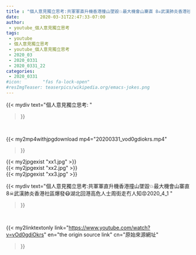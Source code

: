 ```yaml
---
title : "個人意見獨立思考:共軍軍直升機香港撞山墜毀💥最大機會山寨直 8☠武漢肺炎香港社區爆發😷湖北回港高危人士周街走冇人知😡2020_4_1 "
date:        2020-03-31T22:47:33-07:00
author:
 - youtube_個人意見獨立思考
tags:
 - youtube
 - 個人意見獨立思考
 - youtube_個人意見獨立思考
 - 2020_03
 - 2020_0331
 - 2020_0331_22
categories:
 - 2020_0331
#icon:        "fas fa-lock-open"
#resImgTeaser: teaserpics/wikipedia.org/emacs-jokes.png
---
```


{{< mydiv text="個人意見獨立思考: "
>}}
<br>


{{< my2mp4withjpgdownload mp4="20200331_vod0gdiokrs.mp4"
>}}

{{< my2jpgexist "xx1.jpg" >}}<br>
{{< my2jpgexist "xx2.jpg" >}}<br>
{{< my2jpgexist "xx3.jpg" >}}<br>



{{< mydiv text="個人意見獨立思考:共軍軍直升機香港撞山墜毀💥最大機會山寨直 8☠武漢肺炎香港社區爆發😷湖北回港高危人士周街走冇人知😡2020_4_1 "
>}}
<br>

{{< my2linktextonly link="https://www.youtube.com/watch?v=vOd0gdiOkrs"
en="the origin source link" cn="原始來源網址"
>}}


<br>

